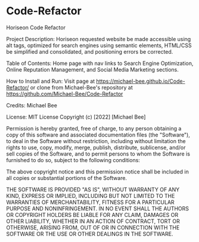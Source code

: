 # Code-Refactor

Horiseon Code Refactor


Project Description: Horiseon requested website be made accessible using alt tags, optimized for search engines using semantic elements, HTML/CSS be simplified and consolidated, and positioning errors be corrected. 

Table of Contents: Home page with nav links to Search Engine Optimization, Online Reputation Management, and Social Media Marketing sections.

How to Install and Run: Visit page at https://michael-bee.github.io/Code-Refactor/ or clone from Michael-Bee's repository at https://github.com/Michael-Bee/Code-Refactor 



Credits: Michael Bee

License: MIT License
Copyright (c) [2022] [Michael Bee]

Permission is hereby granted, free of charge, to any person obtaining a copy
of this software and associated documentation files (the "Software"), to deal
in the Software without restriction, including without limitation the rights
to use, copy, modify, merge, publish, distribute, sublicense, and/or sell
copies of the Software, and to permit persons to whom the Software is
furnished to do so, subject to the following conditions:

The above copyright notice and this permission notice shall be included in all
copies or substantial portions of the Software.

THE SOFTWARE IS PROVIDED "AS IS", WITHOUT WARRANTY OF ANY KIND, EXPRESS OR
IMPLIED, INCLUDING BUT NOT LIMITED TO THE WARRANTIES OF MERCHANTABILITY,
FITNESS FOR A PARTICULAR PURPOSE AND NONINFRINGEMENT. IN NO EVENT SHALL THE
AUTHORS OR COPYRIGHT HOLDERS BE LIABLE FOR ANY CLAIM, DAMAGES OR OTHER
LIABILITY, WHETHER IN AN ACTION OF CONTRACT, TORT OR OTHERWISE, ARISING FROM,
OUT OF OR IN CONNECTION WITH THE SOFTWARE OR THE USE OR OTHER DEALINGS IN THE
SOFTWARE.
